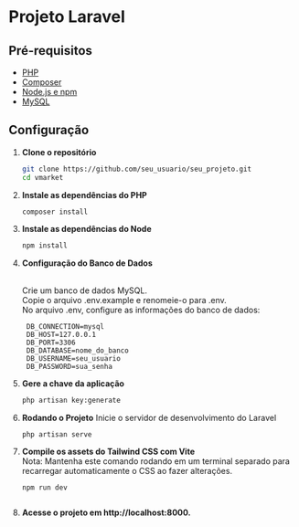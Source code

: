# Projeto Laravel


## Pré-requisitos

- [PHP](https://www.php.net/downloads.php)
- [Composer](https://getcomposer.org/download/)
- [Node.js e npm](https://nodejs.org/en/download/) 
- [MySQL](https://dev.mysql.com/downloads/)

## Configuração

1. **Clone o repositório**
   ```bash
   git clone https://github.com/seu_usuario/seu_projeto.git
   cd vmarket
2. **Instale as dependências do PHP**
    ```bash
    composer install


3. **Instale as dependências do Node**

    ```bash
    npm install


4. **Configuração do Banco de Dados**

    <br>Crie um banco de dados MySQL.<br>
    Copie o arquivo .env.example e renomeie-o para .env.<br>
    No arquivo .env, configure as informações do banco de dados:<br>

        DB_CONNECTION=mysql
        DB_HOST=127.0.0.1
        DB_PORT=3306
        DB_DATABASE=nome_do_banco
        DB_USERNAME=seu_usuario
        DB_PASSWORD=sua_senha


5. **Gere a chave da aplicação**

    ```bash
    php artisan key:generate
6. **Rodando o Projeto**
Inicie o servidor de desenvolvimento do Laravel

    ```
    php artisan serve
7. **Compile os assets do Tailwind CSS com Vite**<br>
    Nota: Mantenha este comando rodando em um terminal separado para recarregar automaticamente o CSS ao fazer alterações.

    ```
    npm run dev


8. **Acesse o projeto em http://localhost:8000.**

